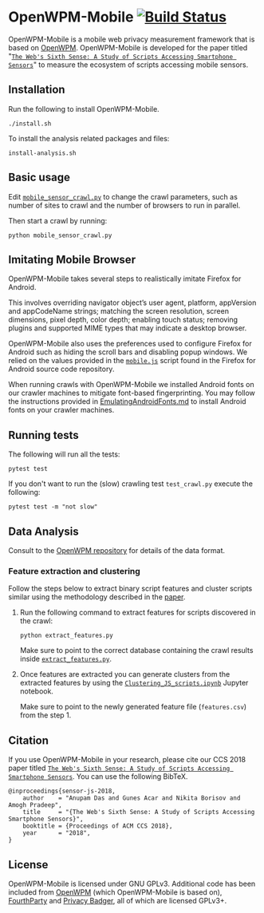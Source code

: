 OpenWPM-Mobile [![Build Status](https://travis-ci.org/sensor-js/OpenWPM-mobile.svg?branch=master)](https://travis-ci.org/sensor-js/OpenWPM-mobile)
=======

OpenWPM-Mobile is a mobile web privacy measurement framework that is based on
[OpenWPM](https://github.com/citp/OpenWPM). OpenWPM-Mobile is developed for the paper titled "[`The Web's Sixth Sense: A Study of Scripts Accessing Smartphone Sensors`](https://sensor-js.xyz)" to measure the ecosystem of scripts accessing mobile sensors.

## Installation

Run the following to install OpenWPM-Mobile.

```./install.sh```

To install the analysis related packages and files:

```install-analysis.sh```


## Basic usage

Edit [`mobile_sensor_crawl.py`](https://github.com/sensor-js/OpenWPM_mobile/blob/mobile_sensors/mobile_sensor_crawl.py) to change the crawl parameters, such as number of sites to crawl and the number of browsers to run in parallel.

Then start a crawl by running:

```python mobile_sensor_crawl.py```


## Imitating Mobile Browser
OpenWPM-Mobile takes several steps to realistically imitate Firefox for Android.

This involves overriding navigator object’s user agent, platform,
appVersion and appCodeName strings; matching the screen resolution,
screen dimensions, pixel depth, color depth; enabling touch
status; removing plugins and supported MIME types that may indicate a desktop browser.

OpenWPM-Mobile also uses the preferences used to configure Firefox
for Android such as hiding the scroll bars and disabling popup windows.
We relied on the values provided in the [`mobile.js`](https://dxr.mozilla.org/mozilla-esr45/source/mobile/android/app/mobile.js) script found in the Firefox for Android source code repository.

When running crawls with OpenWPM-Mobile we installed 
Android fonts on our crawler machines to mitigate font-based
fingerprinting. You may follow the instructions provided in
[EmulatingAndroidFonts.md](https://github.com/sensor-js/OpenWPM_mobile/blob/mobile_sensors/EmulatingAndroidFonts.md)
to install Android fonts on your crawler machines.

## Running tests

The following will run all the tests:

```pytest test```

If you don't want to run the (slow) crawling test `test_crawl.py` execute the following:

```pytest test -m "not slow"```

## Data Analysis

Consult to the [OpenWPM repository](https://github.com/citp/OpenWPM#instrumentation-and-data-access) for details of the data format.

### Feature extraction and clustering

Follow the steps below to extract binary script features and cluster scripts similar using the methodology described in the [paper](https://sensor-js.xyz/ccs-18-a-study-of-scripts-accessing-smartphone-sensors.pdf).

1. Run the following command to extract features for scripts discovered in the crawl:

    ```python extract_features.py```

    Make sure to point to the correct database containing the crawl results inside [`extract_features.py`](https://github.com/sensor-js/OpenWPM_mobile/blob/mobile_sensors/feature_extraction/extract_features.py#L813).

2. Once features are extracted you can generate clusters from the extracted features by using the [`Clustering_JS_scripts.ipynb`](https://github.com/sensor-js/OpenWPM_mobile/blob/mobile_sensors/cluster_scripts/Clustering_JS_scripts.ipynb) Jupyter notebook.

    Make sure to point to the newly generated feature file (```features.csv```) from the step 1.
    
## Citation
If you use OpenWPM-Mobile in your research, please cite our CCS 2018 paper titled [`The Web's Sixth Sense: A Study of Scripts Accessing Smartphone Sensors`](https://sensor-js.xyz/ccs-18-a-study-of-scripts-accessing-smartphone-sensors.pdf). You can use the following BibTeX.

```
@inproceedings{sensor-js-2018,
    author    = "Anupam Das and Gunes Acar and Nikita Borisov and Amogh Pradeep",
    title     = "{The Web's Sixth Sense: A Study of Scripts Accessing Smartphone Sensors}",
    booktitle = {Proceedings of ACM CCS 2018},
    year      = "2018",
}
```

## License

OpenWPM-Mobile is licensed under GNU GPLv3. Additional code has been included from
[OpenWPM](https://github.com/citp/OpenWPM) (which OpenWPM-Mobile is based on),
[FourthParty](https://github.com/fourthparty/fourthparty) and
[Privacy Badger](https://github.com/EFForg/privacybadgerfirefox), all of which
are licensed GPLv3+.
    
